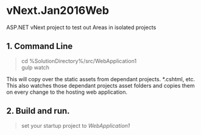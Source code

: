 # vNext.Jan2016Web
ASP.NET vNext project to test out Areas in isolated projects


## 1. Command Line
>cd %SolutionDirectory%/src/WebApplication1  
>gulp watch

This will copy over the static assets from dependant projects.  *.cshtml, etc.  
This also watches those dependant projects asset folders and copies them on every change to the hosting web application.

## 2. Build and run.  
>set your startup project to *WebApplication1*
